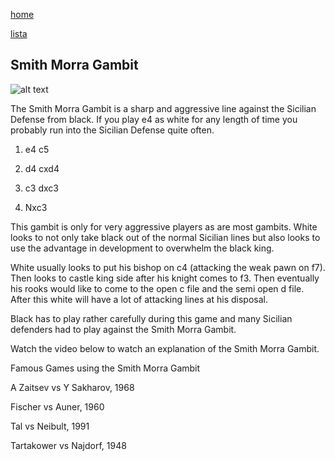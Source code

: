 [home](/zaliczeniowe1awww/)

[lista](/zaliczeniowe1awww/lista/)

## Smith Morra Gambit

![alt text](https://www.thechesswebsite.com/wp-content/uploads/2012/07/smithmorra_big.jpg "Smith Morra Gambit")


The Smith Morra Gambit is a sharp and aggressive line against the Sicilian Defense from black. If you play e4 as white for any length of time you probably run into the Sicilian Defense quite often.

1. e4 c5

2. d4 cxd4

3. c3 dxc3

4. Nxc3

This gambit is only for very aggressive players as are most gambits. White looks to not only take black out of the normal Sicilian lines but also looks to use the advantage in development to overwhelm the black king.

White usually looks to put his bishop on c4 (attacking the weak pawn on f7). Then looks to castle king side after his knight comes to f3. Then eventually his rooks would like to come to the open c file and the semi open d file. After this white will have a lot of attacking lines at his disposal.

Black has to play rather carefully during this game and many Sicilian defenders had to play against the Smith Morra Gambit.

Watch the video below to watch an explanation of the Smith Morra Gambit.









Famous Games using the Smith Morra Gambit

A Zaitsev vs Y Sakharov, 1968

Fischer vs Auner, 1960

Tal vs Neibult, 1991

Tartakower vs Najdorf, 1948

